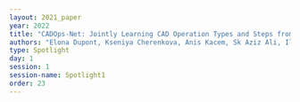 ```yaml
---
layout: 2021_paper
year: 2022
title: "CADOps-Net: Jointly Learning CAD Operation Types and Steps from Boundary-Representations"
authors: "Elona Dupont, Kseniya Cherenkova, Anis Kacem, Sk Aziz Ali, Ilya Arzhannikov, Gleb A Gusev and Djamila Aouada"
type: Spotlight
day: 1
session: 1
session-name: Spotlight1
order: 23
---
```

